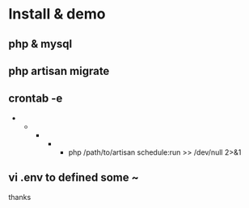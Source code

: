# Install & demo

## php & mysql

## php artisan migrate

## crontab -e

* * * * * php /path/to/artisan schedule:run >> /dev/null 2>&1

## vi .env to defined some ~

thanks

